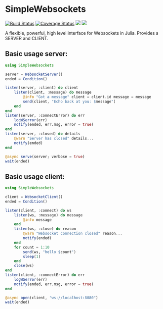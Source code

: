 # SimpleWebsockets 
[![Build Status](https://travis-ci.org/citkane/SimpleWebsockets.svg?branch=master)](https://travis-ci.org/citkane/SimpleWebsockets)
[![Coverage Status](https://coveralls.io/repos/github/citkane/SimpleWebsockets/badge.svg?branch=master)](https://coveralls.io/github/citkane/SimpleWebsockets?branch=master)
[![](https://img.shields.io/badge/docs-stable-blue.svg)](https://citkane.github.io/SimpleWebsockets/stable)
[![](https://img.shields.io/badge/docs-dev-blue.svg)](https://citkane.github.io/SimpleWebsockets/dev)

A flexible, powerful, high level interface for Websockets in Julia. Provides a SERVER and CLIENT.

## Basic usage server:

```julia
using SimpleWebsockets

server = WebsocketServer()
ended = Condition() 

listen(server, :client) do client
    listen(client, :message) do message
        @info "Got a message" client = client.id message = message
        send(client, "Echo back at you: $message")
    end
end
listen(server, :connectError) do err
    logWSerror(err)
    notify(ended, err.msg, error = true)
end
listen(server, :closed) do details
    @warn "Server has closed" details...
    notify(ended)
end

@async serve(server; verbose = true)
wait(ended)
```
## Basic usage client:

```julia
using SimpleWebsockets

client = WebsocketClient()
ended = Condition()

listen(client, :connect) do ws
    listen(ws, :message) do message
        @info message
    end
    listen(ws, :close) do reason
        @warn "Websocket connection closed" reason...
        notify(ended)
    end
    for count = 1:10
        send(ws, "hello $count")
        sleep(1)
    end
    close(ws)
end
listen(client, :connectError) do err
    logWSerror(err)
    notify(ended, err.msg, error = true)
end

@async open(client, "ws://localhost:8080")
wait(ended)
```
